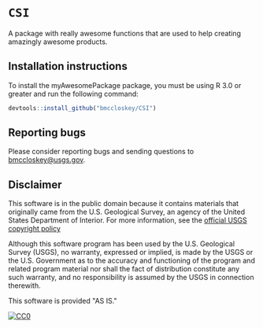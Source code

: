 `CSI`
=====

A package with really awesome functions that are used to help creating amazingly awesome products.

Installation instructions
-------------------------

To install the myAwesomePackage package, you must be using R 3.0 or greater and run the following command:

``` r
devtools::install_github("bmccloskey/CSI")
```

Reporting bugs
--------------

Please consider reporting bugs and sending questions to <bmccloskey@usgs.gov>.

Disclaimer
----------

This software is in the public domain because it contains materials that originally came from the U.S. Geological Survey, an agency of the United States Department of Interior. For more information, see the [official USGS copyright policy](https://www2.usgs.gov/visual-id/credit_usgs.html#copyright)

Although this software program has been used by the U.S. Geological Survey (USGS), no warranty, expressed or implied, is made by the USGS or the U.S. Government as to the accuracy and functioning of the program and related program material nor shall the fact of distribution constitute any such warranty, and no responsibility is assumed by the USGS in connection therewith.

This software is provided "AS IS."

[![CC0](http://i.creativecommons.org/p/zero/1.0/88x31.png)](http://creativecommons.org/publicdomain/zero/1.0/)
